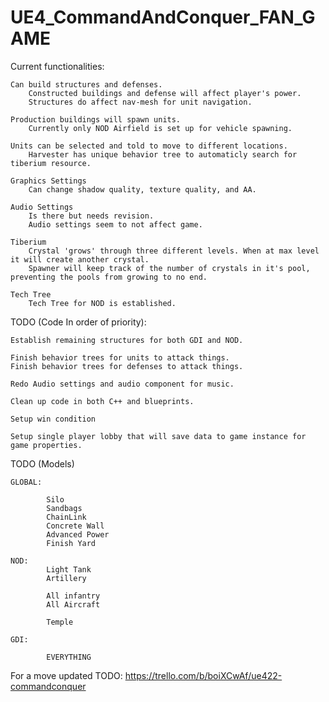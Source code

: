 # UE4_CommandAndConquer_FAN_GAME

Current functionalities:

	Can build structures and defenses. 
		Constructed buildings and defense will affect player's power.
		Structures do affect nav-mesh for unit navigation.
	
	Production buildings will spawn units.
		Currently only NOD Airfield is set up for vehicle spawning.
	
	Units can be selected and told to move to different locations.
		Harvester has unique behavior tree to automaticly search for tiberium resource.
	
	Graphics Settings
		Can change shadow quality, texture quality, and AA.
		
	Audio Settings
		Is there but needs revision.
		Audio settings seem to not affect game.
		
	Tiberium
		Crystal 'grows' through three different levels. When at max level it will create another crystal.
		Spawner will keep track of the number of crystals in it's pool, preventing the pools from growing to no end.
		
	Tech Tree
		Tech Tree for NOD is established.
		

TODO (Code In order of priority):

	Establish remaining structures for both GDI and NOD.

	Finish behavior trees for units to attack things.
	Finish behavior trees for defenses to attack things.
	
	Redo Audio settings and audio component for music.
	
	Clean up code in both C++ and blueprints.
	
	Setup win condition
	
	Setup single player lobby that will save data to game instance for game properties.
	
TODO (Models)

	GLOBAL:
	
			Silo
			Sandbags
			ChainLink
			Concrete Wall
			Advanced Power
			Finish Yard

	NOD:
			Light Tank
			Artillery

			All infantry
			All Aircraft
			
			Temple
			
	GDI:
	
			EVERYTHING
			
For a move updated TODO:
https://trello.com/b/boiXCwAf/ue422-commandconquer
			
